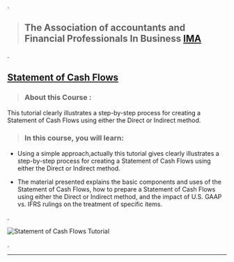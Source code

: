 
.

> ## The Association of accountants and Financial Professionals In Business [IMA ](https://imalc.mycrowdwisdom.com/diweb/mylearning/)


.


##  [Statement of Cash Flows ](https://imalc.mycrowdwisdom.com/diweb/catalog/cert/view/1/id/986f9536-79fd-483a-8ff9-c2f4cfdebfb2)
 
 
> ### About this Course :


This tutorial clearly illustrates a step-by-step process for creating a Statement of Cash Flows using either the Direct or Indirect method. 




> ### In this course, you will learn:



- Using a simple approach,actually this tutorial gives clearly illustrates a step-by-step process for creating a Statement of Cash Flows using either the Direct or Indirect method. 



- The material presented explains the basic components and uses of the Statement of Cash Flows, how to prepare a Statement of Cash Flows using either the Direct or Indirect method, and the impact of U.S. GAAP vs. IFRS rulings on the treatment of specific items.

 
 
.

![Statement of Cash Flows Tutorial](https://user-images.githubusercontent.com/36210723/125935674-99c9051f-6969-452a-83a4-efeee606c199.png)

.

----------------------------------------



